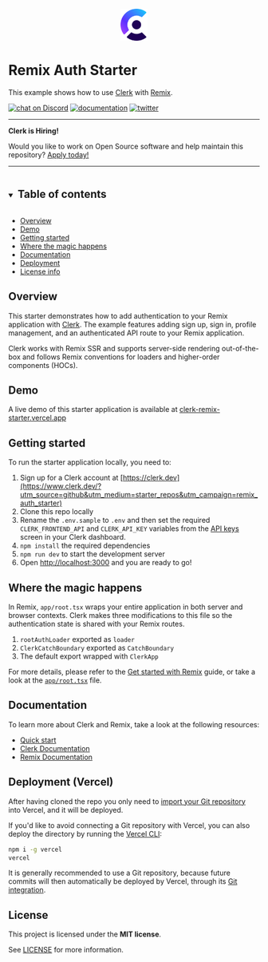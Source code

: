 <p align="center">
  <a href="https://www.clerk.dev/?utm_source=github&utm_medium=starter_repos&utm_campaign=remix_auth_starter" target="_blank" align="center">
    <picture>
      <source media="(prefers-color-scheme: dark)" srcset="./docs/clerk-logo-dark.png">
      <img src="./docs/clerk-logo-light.png" height="64">
    </picture>
  </a>
  <br />
</p>

# Remix Auth Starter

This example shows how to use [Clerk](https://www.clerk.dev/?utm_source=github&utm_medium=starter_repos&utm_campaign=nextjs_starter) with [Remix](https://remix.run/).

[![chat on Discord](https://img.shields.io/discord/856971667393609759.svg?logo=discord)](https://discord.com/invite/b5rXHjAg7A)
[![documentation](https://img.shields.io/badge/documentation-clerk-green.svg)](https://docs.clerk.dev)
[![twitter](https://img.shields.io/twitter/follow/ClerkDev?style=social)](https://twitter.com/intent/follow?screen_name=ClerkDev)

---

**Clerk is Hiring!**

Would you like to work on Open Source software and help maintain this repository? [Apply today!](https://apply.workable.com/clerk-dev/)

---

<details open>
<summary><h2 style="display: inline-block; margin-left: 4px;">Table of contents</h2></summary>

- [Overview](#overview)
- [Demo](#demo)
- [Getting started](#getting-started)
- [Where the magic happens](#where-the-magic-happens)
- [Documentation](#documentation)
- [Deployment](#deployment-vercel)
- [License info](#license)

</details>

## Overview

This starter demonstrates how to add authentication to your Remix application with [Clerk](https://www.clerk.dev/?utm_source=github&utm_medium=starter_repos&utm_campaign=remix_auth_starter). The example features adding sign up, sign in, profile management, and an authenticated API route to your Remix application.

Clerk works with Remix SSR and supports server-side rendering out-of-the-box and follows Remix conventions for loaders and higher-order components (HOCs).

## Demo

A live demo of this starter application is available at [clerk-remix-starter.vercel.app](https://clerk-remix-starter.vercel.app/)

## Getting started

To run the starter application locally, you need to:

1. Sign up for a Clerk account at [https://clerk.dev](https://www.clerk.dev/?utm_source=github&utm_medium=starter_repos&utm_campaign=remix_auth_starter)
2. Clone this repo locally
3. Rename the `.env.sample` to `.env` and then set the required `CLERK_FRONTEND_API` and `CLERK_API_KEY` variables from the [API keys](https://dashboard.clerk.dev/last-active?path=api-keys) screen in your Clerk dashboard.
4. `npm install` the required dependencies
5. `npm run dev` to start the development server
6. Open [http://localhost:3000](http://localhost:3000) and you are ready to go!

## Where the magic happens

In Remix, `app/root.tsx` wraps your entire application in both server and browser contexts. Clerk makes three modifications to this file so the authentication state is shared with your Remix routes.

1. `rootAuthLoader` exported as `loader`
2. `ClerkCatchBoundary` exported as `CatchBoundary`
3. The default export wrapped with `ClerkApp`

For more details, please refer to the [Get started with Remix](https://clerk.dev/docs/get-started/remix/?utm_source=github&utm_medium=starter_repos&utm_campaign=remix_auth_starter) guide, or take a look at the [`app/root.tsx`](./app/root.tsx) file.

## Documentation

To learn more about Clerk and Remix, take a look at the following resources:

- [Quick start](https://clerk.dev/docs/get-started/remix?utm_source=github&utm_medium=starter_repos&utm_campaign=remix_auth_starter)
- [Clerk Documentation](https://clerk.dev/docs/?utm_source=github&utm_medium=starter_repos&utm_campaign=remix_auth_starter)
- [Remix Documentation](https://remix.run/docs)

## Deployment (Vercel)

After having cloned the repo you only need to [import your Git repository](https://vercel.com/new) into Vercel, and it will be deployed.

If you'd like to avoid connecting a Git repository with Vercel, you can also deploy the directory by running the [Vercel CLI](https://vercel.com/cli):

```sh
npm i -g vercel
vercel
```

It is generally recommended to use a Git repository, because future commits will then automatically be deployed by Vercel, through its [Git integration](https://vercel.com/docs/concepts/git).

## License

This project is licensed under the **MIT license**.

See [LICENSE](https://github.com/clerkinc/remix-auth-starter/blob/main/LICENSE) for more information.

